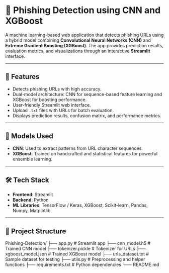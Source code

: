 # 🔐 Phishing Detection using CNN and XGBoost

A machine learning-based web application that detects phishing URLs using a hybrid model combining **Convolutional Neural Networks (CNN)** and **Extreme Gradient Boosting (XGBoost)**. The app provides prediction results, evaluation metrics, and visualizations through an interactive **Streamlit** interface.

---

## 🚀 Features

- Detects phishing URLs with high accuracy.
- Dual-model architecture: CNN for sequence-based feature learning and XGBoost for boosting performance.
- User-friendly Streamlit web interface.
- Upload `.txt` files with URLs for batch evaluation.
- Displays prediction results, confusion matrix, and performance metrics.

---

## 🧠 Models Used

- **CNN**: Used to extract patterns from URL character sequences.
- **XGBoost**: Trained on handcrafted and statistical features for powerful ensemble learning.

---

## 🛠️ Tech Stack

- **Frontend**: Streamlit
- **Backend**: Python
- **ML Libraries**: TensorFlow / Keras, XGBoost, Scikit-learn, Pandas, Numpy, Matplotlib

---

## 📂 Project Structure

Phishing-Detection/
├── app.py # Streamlit app
├── cnn_model.h5 # Trained CNN model
├── tokenizer.pickle # Tokenizer for URLs
├── xgboost_model.json # Trained XGBoost model
├── urls_dataset.txt # Sample dataset for testing
├── utils.py # Preprocessing and helper functions
├── requirements.txt # Python dependencies
└── README.md
